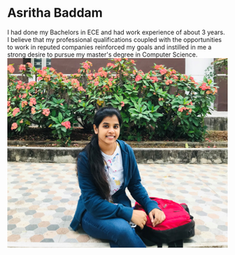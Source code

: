 # Asritha Baddam
I had done my Bachelors in ECE and had work experience of about 3 years. I believe that my professional qualifications coupled with the opportunities to work in reputed companies reinforced my goals and instilled in me a strong desire to pursue my master's degree in Computer Science.
*![Myimage](IMG_0779.jpg)*